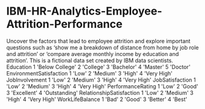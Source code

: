 # IBM-HR-Analytics-Employee-Attrition-Performance
Uncover the factors that lead to employee attrition and explore important questions such as ‘show me a breakdown of distance from home by job role and attrition’ or ‘compare average monthly income by education and attrition’. This is a fictional data set created by IBM data scientists.  Education 1 'Below College' 2 'College' 3 'Bachelor' 4 'Master' 5 'Doctor'  EnvironmentSatisfaction 1 'Low' 2 'Medium' 3 'High' 4 'Very High'  JobInvolvement 1 'Low' 2 'Medium' 3 'High' 4 'Very High'  JobSatisfaction 1 'Low' 2 'Medium' 3 'High' 4 'Very High'  PerformanceRating 1 'Low' 2 'Good' 3 'Excellent' 4 'Outstanding'  RelationshipSatisfaction 1 'Low' 2 'Medium' 3 'High' 4 'Very High'  WorkLifeBalance 1 'Bad' 2 'Good' 3 'Better' 4 'Best'
